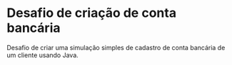 # Desafio de criação de conta bancária
Desafio de criar uma simulação simples de cadastro de conta bancária de um cliente usando Java.
